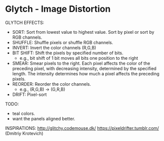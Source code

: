 # Glytch - Image Distortion


GLYTCH EFFECTS:
* SORT: Sort from lowest value to highest value. Sort by pixel or sort by RGB channels.
* SHUFFLE: Shuffle pixels or shuffle RGB channels.
* INVERT: Invert the color channels (R,G,B)
* BIT SHIFT: Shift the pixels by specified number of bits.
  - e.g., bit shift of 1 bit moves all bits one position to the right
* SMEAR: Smear pixels to the right. Each pixel affects the color of the preceding pixel, with decreasing intensity, determined by the specified length. The intensity determines how much a pixel affects the preceding pixels.
* REORDER: Reorder the color channels.
  - e.g., (R,G,B) -> (G,R,B)
* DRIFT: Pixel-sort


TODO:
- teal colors.
- want the panels aligned better.


INSPIRATIONS:
http://glitchy.codemouse.dk/
https://pixeldrifter.tumblr.com/ (Dmitriy Krotevich)
